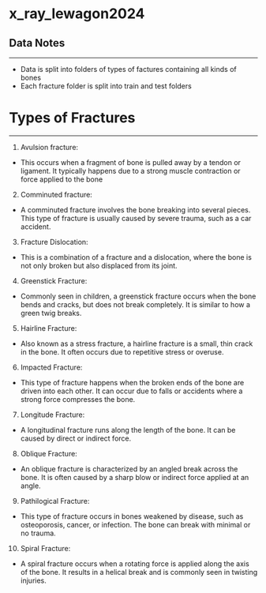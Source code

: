 # x_ray_lewagon2024



## Data Notes
-----------------------
- Data is split into folders of types of factures containing all kinds of bones
- Each fracture folder is split into train and test folders

# Types of Fractures
------------
1. Avulsion fracture:
- This occurs when a fragment of bone is pulled away by a tendon or ligament. It typically happens due to a strong muscle contraction or force applied to the bone

2. Comminuted fracture:
- A comminuted fracture involves the bone breaking into several pieces. This type of fracture is usually caused by severe trauma, such as a car accident.

3. Fracture Dislocation:
- This is a combination of a fracture and a dislocation, where the bone is not only broken but also displaced from its joint.

4. Greenstick Fracture:
- Commonly seen in children, a greenstick fracture occurs when the bone bends and cracks, but does not break completely. It is similar to how a green twig breaks.

5. Hairline Fracture:
- Also known as a stress fracture, a hairline fracture is a small, thin crack in the bone. It often occurs due to repetitive stress or overuse.

6. Impacted Fracture:
- This type of fracture happens when the broken ends of the bone are driven into each other. It can occur due to falls or accidents where a strong force compresses the bone.

7. Longitude Fracture:
- A longitudinal fracture runs along the length of the bone. It can be caused by direct or indirect force.

8. Oblique Fracture:
- An oblique fracture is characterized by an angled break across the bone. It is often caused by a sharp blow or indirect force applied at an angle.

9. Pathilogical Fracture:
- This type of fracture occurs in bones weakened by disease, such as osteoporosis, cancer, or infection. The bone can break with minimal or no trauma.

10. Spiral Fracture:
- A spiral fracture occurs when a rotating force is applied along the axis of the bone. It results in a helical break and is commonly seen in twisting injuries.
